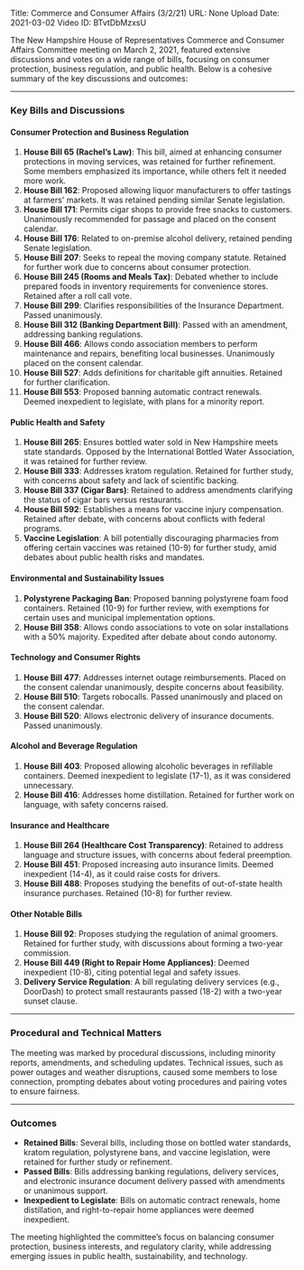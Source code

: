 Title: Commerce and Consumer Affairs (3/2/21)
URL: None
Upload Date: 2021-03-02
Video ID: BTvtDbMzxsU

The New Hampshire House of Representatives Commerce and Consumer Affairs Committee meeting on March 2, 2021, featured extensive discussions and votes on a wide range of bills, focusing on consumer protection, business regulation, and public health. Below is a cohesive summary of the key discussions and outcomes:

---

### **Key Bills and Discussions**

#### **Consumer Protection and Business Regulation**
1. **House Bill 65 (Rachel’s Law)**: This bill, aimed at enhancing consumer protections in moving services, was retained for further refinement. Some members emphasized its importance, while others felt it needed more work.
2. **House Bill 162**: Proposed allowing liquor manufacturers to offer tastings at farmers' markets. It was retained pending similar Senate legislation.
3. **House Bill 171**: Permits cigar shops to provide free snacks to customers. Unanimously recommended for passage and placed on the consent calendar.
4. **House Bill 176**: Related to on-premise alcohol delivery, retained pending Senate legislation.
5. **House Bill 207**: Seeks to repeal the moving company statute. Retained for further work due to concerns about consumer protection.
6. **House Bill 245 (Rooms and Meals Tax)**: Debated whether to include prepared foods in inventory requirements for convenience stores. Retained after a roll call vote.
7. **House Bill 299**: Clarifies responsibilities of the Insurance Department. Passed unanimously.
8. **House Bill 312 (Banking Department Bill)**: Passed with an amendment, addressing banking regulations.
9. **House Bill 466**: Allows condo association members to perform maintenance and repairs, benefiting local businesses. Unanimously placed on the consent calendar.
10. **House Bill 527**: Adds definitions for charitable gift annuities. Retained for further clarification.
11. **House Bill 553**: Proposed banning automatic contract renewals. Deemed inexpedient to legislate, with plans for a minority report.

#### **Public Health and Safety**
1. **House Bill 265**: Ensures bottled water sold in New Hampshire meets state standards. Opposed by the International Bottled Water Association, it was retained for further review.
2. **House Bill 333**: Addresses kratom regulation. Retained for further study, with concerns about safety and lack of scientific backing.
3. **House Bill 337 (Cigar Bars)**: Retained to address amendments clarifying the status of cigar bars versus restaurants.
4. **House Bill 592**: Establishes a means for vaccine injury compensation. Retained after debate, with concerns about conflicts with federal programs.
5. **Vaccine Legislation**: A bill potentially discouraging pharmacies from offering certain vaccines was retained (10-9) for further study, amid debates about public health risks and mandates.

#### **Environmental and Sustainability Issues**
1. **Polystyrene Packaging Ban**: Proposed banning polystyrene foam food containers. Retained (10-9) for further review, with exemptions for certain uses and municipal implementation options.
2. **House Bill 358**: Allows condo associations to vote on solar installations with a 50% majority. Expedited after debate about condo autonomy.

#### **Technology and Consumer Rights**
1. **House Bill 477**: Addresses internet outage reimbursements. Placed on the consent calendar unanimously, despite concerns about feasibility.
2. **House Bill 510**: Targets robocalls. Passed unanimously and placed on the consent calendar.
3. **House Bill 520**: Allows electronic delivery of insurance documents. Passed unanimously.

#### **Alcohol and Beverage Regulation**
1. **House Bill 403**: Proposed allowing alcoholic beverages in refillable containers. Deemed inexpedient to legislate (17-1), as it was considered unnecessary.
2. **House Bill 416**: Addresses home distillation. Retained for further work on language, with safety concerns raised.

#### **Insurance and Healthcare**
1. **House Bill 264 (Healthcare Cost Transparency)**: Retained to address language and structure issues, with concerns about federal preemption.
2. **House Bill 451**: Proposed increasing auto insurance limits. Deemed inexpedient (14-4), as it could raise costs for drivers.
3. **House Bill 488**: Proposes studying the benefits of out-of-state health insurance purchases. Retained (10-8) for further review.

#### **Other Notable Bills**
1. **House Bill 92**: Proposes studying the regulation of animal groomers. Retained for further study, with discussions about forming a two-year commission.
2. **House Bill 449 (Right to Repair Home Appliances)**: Deemed inexpedient (10-8), citing potential legal and safety issues.
3. **Delivery Service Regulation**: A bill regulating delivery services (e.g., DoorDash) to protect small restaurants passed (18-2) with a two-year sunset clause.

---

### **Procedural and Technical Matters**
The meeting was marked by procedural discussions, including minority reports, amendments, and scheduling updates. Technical issues, such as power outages and weather disruptions, caused some members to lose connection, prompting debates about voting procedures and pairing votes to ensure fairness.

---

### **Outcomes**
- **Retained Bills**: Several bills, including those on bottled water standards, kratom regulation, polystyrene bans, and vaccine legislation, were retained for further study or refinement.
- **Passed Bills**: Bills addressing banking regulations, delivery services, and electronic insurance document delivery passed with amendments or unanimous support.
- **Inexpedient to Legislate**: Bills on automatic contract renewals, home distillation, and right-to-repair home appliances were deemed inexpedient.

The meeting highlighted the committee’s focus on balancing consumer protection, business interests, and regulatory clarity, while addressing emerging issues in public health, sustainability, and technology.